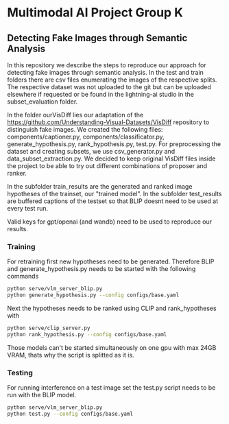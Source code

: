 # Multimodal AI Project Group K
## Detecting Fake Images through Semantic Analysis

In this repository we describe the steps to reproduce our approach for detecting fake images through semantic analysis.
In the test and train folders there are csv files enumerating the images of the respective splits.
The respective dataset was not uploaded to the git but can be uploaded elsewhere if requested or be found in the lightning-ai studio in the subset_evaluation folder.

In the folder ourVisDiff lies our adaptation of the https://github.com/Understanding-Visual-Datasets/VisDiff repository to distinguish fake images.
We created the following files: components/captioner.py, components/classificator.py, generate_hypothesis.py, rank_hypothesis.py, test.py.
For preprocessing the dataset and creating subsets, we use csv_generator.py and data_subset_extraction.py.
We decided to keep original VisDiff files inside the project to be able to try out different combinations of proposer and ranker.

In the subfolder train_results are the generated and ranked image hypotheses of the trainset, our "trained model".
In the subfolder test_results are buffered captions of the testset so that BLIP doesnt need to be used at every test run.

Valid keys for gpt/openai (and wandb) need to be used to reproduce our results.

### Training
For retraining first new hypotheses need to be generated. Therefore BLIP and generate_hypothesis.py needs to be started with the following commands 
```bash
python serve/vlm_server_blip.py 
python generate_hypothesis.py --config configs/base.yaml
```
Next the hypotheses needs to be ranked using CLIP and rank_hypotheses with
```bash
python serve/clip_server.py 
python rank_hypothesis.py --config configs/base.yaml
```
Those models can't be started simultaneously on one gpu with max 24GB VRAM, thats why the script is splitted as it is.

### Testing
For running interference on a test image set the test.py script needs to be run with the BLIP model.
```bash
python serve/vlm_server_blip.py 
python test.py --config configs/base.yaml
```

